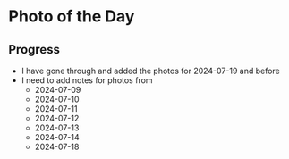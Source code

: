 # Photo of the Day

## Progress

- I have gone through and added the photos for 2024-07-19 and before
- I need to add notes for photos from 
    - 2024-07-09
    - 2024-07-10
    - 2024-07-11
    - 2024-07-12
    - 2024-07-13
    - 2024-07-14
    - 2024-07-18
